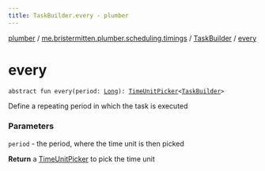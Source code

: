 ```yaml
---
title: TaskBuilder.every - plumber
---
```


[plumber](../../index.html) / [me.bristermitten.plumber.scheduling.timings](../index.html) / [TaskBuilder](index.html) / [every](./every.html)

# every

`abstract fun every(period: `[`Long`](https://kotlinlang.org/api/latest/jvm/stdlib/kotlin/-long/index.html)`): `[`TimeUnitPicker`](../-time-unit-picker/index.html)`<`[`TaskBuilder`](index.html)`>`

Define a repeating period in which the task is executed

### Parameters

`period` - the period, where the time unit is then picked

**Return**
a [TimeUnitPicker](../-time-unit-picker/index.html) to pick the time unit

